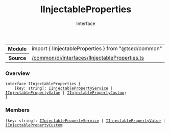 
<header class="symbol-info-header"><h1 id="iinjectableproperties">IInjectableProperties</h1><label class="symbol-info-type-label interface">Interface</label></header>
<!-- summary -->
<section class="symbol-info"><table class="is-full-width"><tbody><tr><th>Module</th><td><div class="lang-typescript"><span class="token keyword">import</span> { IInjectableProperties }&nbsp;<span class="token keyword">from</span>&nbsp;<span class="token string">"@tsed/common"</span></div></td></tr><tr><th>Source</th><td><a href="https://github.com/Romakita/ts-express-decorators/blob/v4.26.1/src//common/di/interfaces/IInjectableProperties.ts#L0-L0">/common/di/interfaces/IInjectableProperties.ts</a></td></tr></tbody></table></section>
<!-- overview -->


### Overview


<pre><code class="typescript-lang "><span class="token keyword">interface</span> IInjectableProperties <span class="token punctuation">{</span>
    <span class="token punctuation">[</span>key<span class="token punctuation">:</span> <span class="token keyword">string</span><span class="token punctuation">]</span><span class="token punctuation">:</span> <a href="#api/common/di/iinjectablepropertyservice"><span class="token">IInjectablePropertyService</span></a> | <a href="#api/common/di/iinjectablepropertyvalue"><span class="token">IInjectablePropertyValue</span></a> | <a href="#api/common/di/iinjectablepropertycustom"><span class="token">IInjectablePropertyCustom</span></a><span class="token punctuation">;</span>
<span class="token punctuation">}</span></code></pre>


<!-- Parameters -->

<!-- Description -->

<!-- Members -->







### Members



<div class="method-overview">
<pre><code class="typescript-lang "><span class="token punctuation">[</span>key<span class="token punctuation">:</span> <span class="token keyword">string</span><span class="token punctuation">]</span><span class="token punctuation">:</span> <a href="#api/common/di/iinjectablepropertyservice"><span class="token">IInjectablePropertyService</span></a> | <a href="#api/common/di/iinjectablepropertyvalue"><span class="token">IInjectablePropertyValue</span></a> | <a href="#api/common/di/iinjectablepropertycustom"><span class="token">IInjectablePropertyCustom</span></a></code></pre>
</div>








